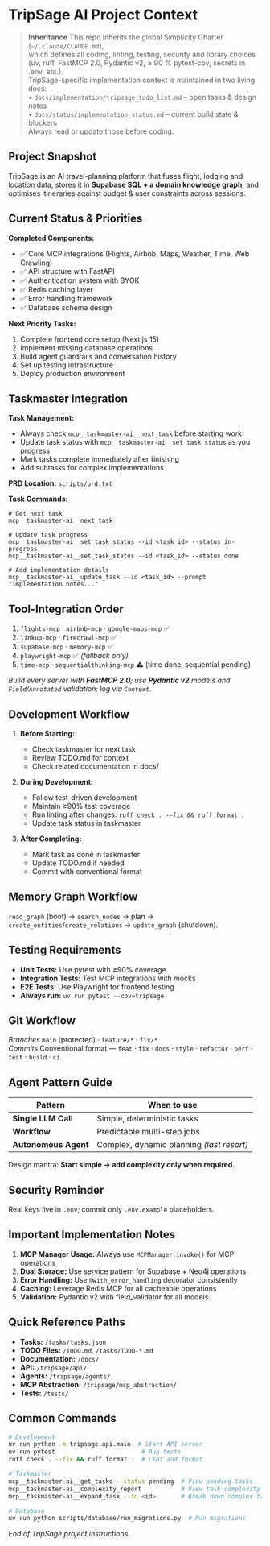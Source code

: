 # TripSage AI Project Context

> **Inheritance**
> This repo inherits the global Simplicity Charter (`~/.claude/CLAUDE.md`),  
> which defines all coding, linting, testing, security and library choices  
> (uv, ruff, FastMCP 2.0, Pydantic v2, ≥ 90 % pytest-cov, secrets in .env, etc.).  
> TripSage-specific implementation context is maintained in two living docs:  
> • `docs/implementation/tripsage_todo_list.md` – open tasks & design notes  
> • `docs/status/implementation_status.md` – current build state & blockers  
> Always read or update those before coding.

## Project Snapshot

TripSage is an AI travel-planning platform that fuses flight, lodging and location data,
stores it in **Supabase SQL + a domain knowledge graph**, and optimises itineraries
against budget & user constraints across sessions.

## Current Status & Priorities

**Completed Components:**

- ✅ Core MCP integrations (Flights, Airbnb, Maps, Weather, Time, Web Crawling)
- ✅ API structure with FastAPI
- ✅ Authentication system with BYOK
- ✅ Redis caching layer
- ✅ Error handling framework
- ✅ Database schema design

**Next Priority Tasks:**

1. Complete frontend core setup (Next.js 15)
2. Implement missing database operations
3. Build agent guardrails and conversation history
4. Set up testing infrastructure
5. Deploy production environment

## Taskmaster Integration

**Task Management:**

- Always check `mcp__taskmaster-ai__next_task` before starting work
- Update task status with `mcp__taskmaster-ai__set_task_status` as you progress
- Mark tasks complete immediately after finishing
- Add subtasks for complex implementations

**PRD Location:** `scripts/prd.txt`

**Task Commands:**

```
# Get next task
mcp__taskmaster-ai__next_task

# Update task progress
mcp__taskmaster-ai__set_task_status --id <task_id> --status in-progress
mcp__taskmaster-ai__set_task_status --id <task_id> --status done

# Add implementation details
mcp__taskmaster-ai__update_task --id <task_id> --prompt "Implementation notes..."
```

## Tool-Integration Order

1. `flights-mcp` · `airbnb-mcp` · `google-maps-mcp` ✅
2. `linkup-mcp` · `firecrawl-mcp` ✅
3. `supabase-mcp` · `memory-mcp` ✅
4. `playwright-mcp` ✅ _(fallback only)_
5. `time-mcp` · `sequentialthinking-mcp` ⚠️ (time done, sequential pending)

_Build every server with **FastMCP 2.0**; use **Pydantic v2** models and
`Field`/`Annotated` validation; log via `Context`._

## Development Workflow

1. **Before Starting:**
   - Check taskmaster for next task
   - Review TODO.md for context
   - Check related documentation in docs/

2. **During Development:**
   - Follow test-driven development
   - Maintain ≥90% test coverage
   - Run linting after changes: `ruff check . --fix && ruff format .`
   - Update task status in taskmaster

3. **After Completing:**
   - Mark task as done in taskmaster
   - Update TODO.md if needed
   - Commit with conventional format

## Memory Graph Workflow

`read_graph` (boot) → `search_nodes` → plan → `create_entities`/`create_relations`
→ `update_graph` (shutdown).

## Testing Requirements

- **Unit Tests:** Use pytest with ≥90% coverage
- **Integration Tests:** Test MCP integrations with mocks
- **E2E Tests:** Use Playwright for frontend testing
- **Always run:** `uv run pytest --cov=tripsage`

## Git Workflow

_Branches_ `main` (protected) · `feature/*` · `fix/*`  
_Commits_ Conventional format — `feat` · `fix` · `docs` · `style` · `refactor`
· `perf` · `test` · `build` · `ci`.

## Agent Pattern Guide

| Pattern              | When to use                               |
| -------------------- | ----------------------------------------- |
| **Single LLM Call**  | Simple, deterministic tasks               |
| **Workflow**         | Predictable multi-step jobs               |
| **Autonomous Agent** | Complex, dynamic planning _(last resort)_ |

Design mantra: **Start simple → add complexity only when required**.

## Security Reminder

Real keys live in `.env`; commit only `.env.example` placeholders.

## Important Implementation Notes

1. **MCP Manager Usage:** Always use `MCPManager.invoke()` for MCP operations
2. **Dual Storage:** Use service pattern for Supabase + Neo4j operations
3. **Error Handling:** Use `@with_error_handling` decorator consistently
4. **Caching:** Leverage Redis MCP for all cacheable operations
5. **Validation:** Pydantic v2 with field_validator for all models

## Quick Reference Paths

- **Tasks:** `/tasks/tasks.json`
- **TODO Files:** `/TODO.md`, `/tasks/TODO-*.md`
- **Documentation:** `/docs/`
- **API:** `/tripsage/api/`
- **Agents:** `/tripsage/agents/`
- **MCP Abstraction:** `/tripsage/mcp_abstraction/`
- **Tests:** `/tests/`

## Common Commands

```bash
# Development
uv run python -m tripsage.api.main  # Start API server
uv run pytest                        # Run tests
ruff check . --fix && ruff format .  # Lint and format

# Taskmaster
mcp__taskmaster-ai__get_tasks --status pending  # View pending tasks
mcp__taskmaster-ai__complexity_report           # View task complexity
mcp__taskmaster-ai__expand_task --id <id>       # Break down complex task

# Database
uv run python scripts/database/run_migrations.py  # Run migrations
```

_End of TripSage project instructions._
